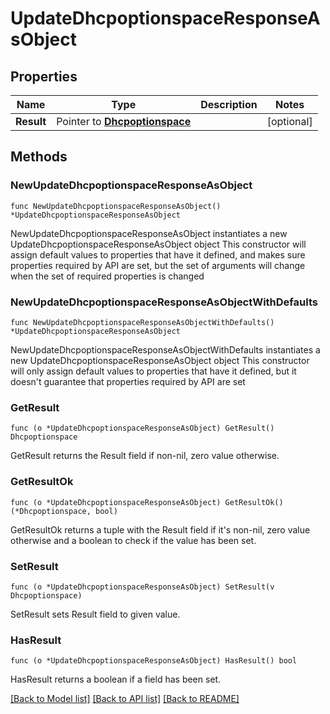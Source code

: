 # UpdateDhcpoptionspaceResponseAsObject

## Properties

Name | Type | Description | Notes
------------ | ------------- | ------------- | -------------
**Result** | Pointer to [**Dhcpoptionspace**](Dhcpoptionspace.md) |  | [optional] 

## Methods

### NewUpdateDhcpoptionspaceResponseAsObject

`func NewUpdateDhcpoptionspaceResponseAsObject() *UpdateDhcpoptionspaceResponseAsObject`

NewUpdateDhcpoptionspaceResponseAsObject instantiates a new UpdateDhcpoptionspaceResponseAsObject object
This constructor will assign default values to properties that have it defined,
and makes sure properties required by API are set, but the set of arguments
will change when the set of required properties is changed

### NewUpdateDhcpoptionspaceResponseAsObjectWithDefaults

`func NewUpdateDhcpoptionspaceResponseAsObjectWithDefaults() *UpdateDhcpoptionspaceResponseAsObject`

NewUpdateDhcpoptionspaceResponseAsObjectWithDefaults instantiates a new UpdateDhcpoptionspaceResponseAsObject object
This constructor will only assign default values to properties that have it defined,
but it doesn't guarantee that properties required by API are set

### GetResult

`func (o *UpdateDhcpoptionspaceResponseAsObject) GetResult() Dhcpoptionspace`

GetResult returns the Result field if non-nil, zero value otherwise.

### GetResultOk

`func (o *UpdateDhcpoptionspaceResponseAsObject) GetResultOk() (*Dhcpoptionspace, bool)`

GetResultOk returns a tuple with the Result field if it's non-nil, zero value otherwise
and a boolean to check if the value has been set.

### SetResult

`func (o *UpdateDhcpoptionspaceResponseAsObject) SetResult(v Dhcpoptionspace)`

SetResult sets Result field to given value.

### HasResult

`func (o *UpdateDhcpoptionspaceResponseAsObject) HasResult() bool`

HasResult returns a boolean if a field has been set.


[[Back to Model list]](../README.md#documentation-for-models) [[Back to API list]](../README.md#documentation-for-api-endpoints) [[Back to README]](../README.md)



